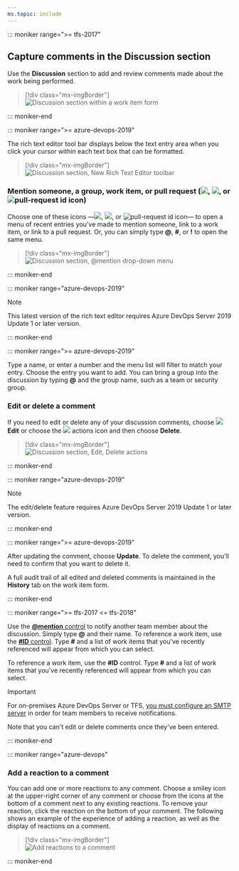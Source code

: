 ```yaml
---
ms.topic: include
---
```


<a id="discussion" />

::: moniker range=">= tfs-2017"

## Capture comments in the Discussion section

Use the **Discussion** section to add and review comments made about the work being performed.

> [!div class="mx-imgBorder"]  
> ![Discussion section within a work item form](/azure/devops/boards/backlogs/media/discussion-section.png)

::: moniker-end

::: moniker range=">= azure-devops-2019"

The rich text editor tool bar displays below the text entry area when you click your cursor within each text box that can be formatted.

> [!div class="mx-imgBorder"]  
> ![Discussion section, New Rich Text Editor toolbar](/azure/devops/boards/queries/media/share-plans/discussion-rich-text-editor-toolbar.png)

### Mention someone, a group, work item, or pull request (![ ](/azure/devops/media/icons/at-mention.png), ![ ](/azure/devops/media/icons/work-id.png), or ![pull-request id icon](/azure/devops/media/icons/pr-id.png))

Choose one of these icons &mdash;![ ](/azure/devops/media/icons/at-mention.png), ![ ](/azure/devops/media/icons/work-id.png), or ![pull-request id icon](/azure/devops/media/icons/pr-id.png)&mdash; to open a menu of recent entries you've made to mention someone, link to a work item, or link to a pull request. Or, you can simply type <strong>@</strong>, <strong>#</strong>, or <strong>!</strong> to open the same menu.

> [!div class="mx-imgBorder"]  
> ![Discussion section, @mention drop-down menu](/azure/devops/boards/media/discussion-at-mention.png)

::: moniker-end

::: moniker range="azure-devops-2019"

> [!NOTE]  
> This latest version of the rich text editor requires Azure DevOps Server 2019 Update 1 or later version.

::: moniker-end

::: moniker range=">= azure-devops-2019"

Type a name, or enter a number and the menu list will filter to match your entry. Choose the entry you want to add. You can bring a group into the discussion by typing **@** and the group name, such as a team or security group.

### Edit or delete a comment

If you need to edit or delete any of your discussion comments, choose ![ ](/azure/devops/media/icons/edit.png) <strong>Edit</strong> or choose the ![ ](/azure/devops/media/icons/actions-icon.png) actions icon and then choose <strong>Delete</strong>.

> [!div class="mx-imgBorder"]  
> ![Discussion section, Edit, Delete actions](/azure/devops/boards/media/discussion-edit-delete.png)

::: moniker-end

::: moniker range="azure-devops-2019"

> [!NOTE]  
> The edit/delete feature requires Azure DevOps Server 2019 Update 1 or later version.

::: moniker-end

::: moniker range=">= azure-devops-2019"

After updating the comment, choose <strong>Update</strong>. To delete the comment, you'll need to confirm that you want to delete it.

A full audit trail of all edited and deleted comments is maintained in the <strong>History</strong> tab on the work item form.

::: moniker-end

::: moniker range=">= tfs-2017 <= tfs-2018"

Use the [<strong>@mention</strong> control](/azure/devops/notifications/at-mentions) to notify another team member about the discussion. Simply type **@** and their name. To reference a work item, use the [**#ID** control](/azure/devops/notifications/add-links-to-work-items). Type **#** and a list of work items that you've recently referenced will appear from which you can select.

To reference a work item, use the **#ID** control. Type **#** and a list of work items that you've recently referenced will appear from which you can select.

> [!IMPORTANT]  
> For on-premises Azure DevOps Server or TFS, [you must configure an SMTP server](/azure/devops/server/admin/setup-customize-alerts) in order for team members to receive notifications.

Note that you can't edit or delete comments once they've been entered.

::: moniker-end

::: moniker range="azure-devops"

### Add a reaction to a comment

You can add one or more reactions to any comment. Choose a smiley icon at the upper-right corner of any comment or choose from the icons at the bottom of a comment next to any existing reactions. To remove your reaction, click the reaction on the bottom of your comment. The following shows an example of the experience of adding a reaction, as well as the display of reactions on a comment.

> [!div class="mx-imgBorder"]  
> ![Add reactions to a comment](/azure/devops/release-notes/2019/media/156_09.png)

::: moniker-end
